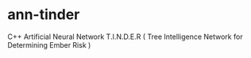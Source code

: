 # ann-tinder
C++ Artificial Neural Network T.I.N.D.E.R ( Tree Intelligence Network for Determining Ember Risk )
